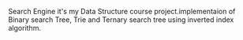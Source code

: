 Search Engine
it's my Data Structure course project.implementaion of Binary search Tree, Trie and Ternary search tree using inverted index algorithm.   
